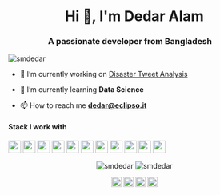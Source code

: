 <h1 align="center">Hi 👋, I'm Dedar Alam</h1>
<h3 align="center">A passionate developer from Bangladesh <img src="https://image.flaticon.com/icons/svg/323/323299.svg" width="14"/></h3>
<p align="left"> <img src="https://komarev.com/ghpvc/?username=smdedar" alt="smdedar" /> </p>

- 🔭 I’m currently working on [Disaster Tweet Analysis ](https://github.com/devded/NLP-Thesis)

- 🌱 I’m currently learning **Data Science**

- 📫 How to reach me **dedar@eclipso.it**

<h4>Stack I work with</h4>
<p align="left">
<img src="https://img.shields.io/badge/python-3776AB.svg?&style=for-the-badge&logo=python&logoColor=white" height="25"/>
<img src="https://img.shields.io/badge/php-8892BF.svg?&style=for-the-badge&logo=php&logoColor=white" height="25"/>
<img src="https://img.shields.io/badge/javascript-F7DF1E.svg?&style=for-the-badge&logo=javascript&logoColor=white" height="25"/>
<img src="https://img.shields.io/badge/firebase-FFCA28.svg?&style=for-the-badge&logo=firebase&logoColor=white" height="25"/>
<img src="https://img.shields.io/badge/mysql-4479A1.svg?&style=for-the-badge&logo=mysql&logoColor=white" height="25"/>
<img src="https://img.shields.io/badge/xampp-FB7A24.svg?&style=for-the-badge&logo=xampp&logoColor=white" height="25"/>
<img src="https://img.shields.io/badge/jupyter-F3631D.svg?&style=for-the-badge&logo=jupyter&logoColor=white" height="25"/>
<img src="https://img.shields.io/badge/anaconda-42B029.svg?&style=for-the-badge&logo=anaconda&logoColor=white" height="25"/>
<img src="https://img.shields.io/badge/VS%20Code-007ACC.svg?&style=for-the-badge&logo=visual-studio-code&logoColor=white" height="25"/>
<img src="https://img.shields.io/badge/opera-FF1B2D.svg?&style=for-the-badge&logo=opera&logoColor=white" height="25"/>
<img src="https://img.shields.io/badge/sublime-FF9800.svg?&style=for-the-badge&logo=sublime-text&logoColor=white" height="25"/>
</p>

<p align="center"> 
<img src="https://github-readme-stats.vercel.app/api?username=smdedar&show_icons=true&hide=issues&count_private=true" alt="smdedar" /> 
<img src="https://github-readme-stats.anuraghazra1.vercel.app/api/top-langs/?username=smdedar&layout=compact" alt="smdedar" />
</p>

<p align="center">
<a href="https://twitter.com/thededar" target="blank"><img align="center" src="https://cdn.jsdelivr.net/npm/simple-icons@3.0.1/icons/twitter.svg" alt="thededar" height="20" width="20" /></a>
<a href="https://linkedin.com/in/smdedar" target="blank"><img align="center" src="https://cdn.jsdelivr.net/npm/simple-icons@3.0.1/icons/linkedin.svg" alt="smdedar" height="20" width="20" /></a>
<a href="https://fb.com/thededar" target="blank"><img align="center" src="https://cdn.jsdelivr.net/npm/simple-icons@3.0.1/icons/facebook.svg" alt="thededar" height="20" width="20" /></a>
<a href="https://instagram.com/smdedar" target="blank"><img align="center" src="https://cdn.jsdelivr.net/npm/simple-icons@3.0.1/icons/instagram.svg" alt="smdedar" height="20" width="20" /></a>
</p>